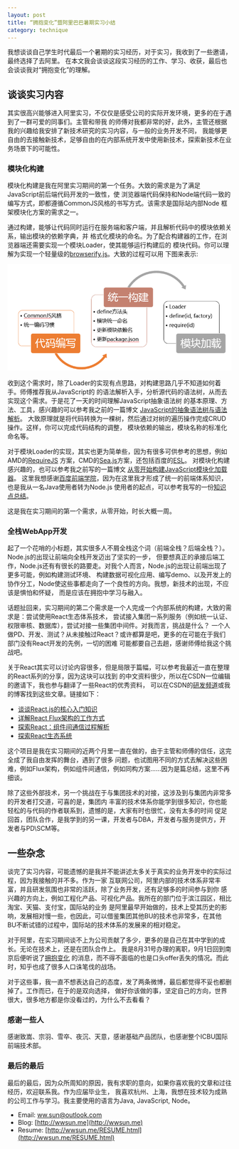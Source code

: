 ```yaml
---
layout: post
title: “拥抱变化”暨阿里巴巴暑期实习小结
category: technique
---
```


我想谈谈自己学生时代最后一个暑期的实习经历，对于实习，我收到了一些邀请，最终选择了去阿里。
在本文我会谈谈这段实习经历的工作、学习、收获，最后也会谈谈我对“拥抱变化”的理解。

<!--more-->

## 谈谈实习内容

其实很高兴能够进入阿里实习，不仅仅是感受公司的实际开发环境，更多的在于遇到了一群可爱的同事们。主管和带我
的师傅对我都非常的好，此外，主管还根据我的兴趣给我安排了新技术研究的实习内容，与一般的业务开发不同，
我能够更自由的去接触新技术，足够自由的在内部系统开发中使用新技术，探索新技术在业务场景下的可能性。

### 模块化构建

模块化构建是我在阿里实习期间的第一个任务。大致的需求是为了满足JavaScript前后端代码开发的一致性，使
浏览器端代码保持和Node端代码一致的编写方式，即都遵循CommonJS风格的书写方式。该需求是国际站内部Node
框架模块化方案的需求之一。

通过构建，能够让代码同时运行在服务端和客户端，并且解析代码中的模块依赖关系，输出模块的依赖字典，并
格式化模块的命名。为了配合构建器的工作，在浏览器端还需要实现一个模块Loader，使其能够运行构建后的
模块代码。你可以理解为实现一个轻量级的[browserify.js](http://browserify.org/)。大致的过程可以用
下图来表示:

![module builder](/img/posts/150908-module-builder.png)

收到这个需求时，除了Loader的实现有点思路，对构建思路几乎不知道如何着手。师傅推荐我从JavaScript的
的语法解析入手，分析源代码的语法树，从而去实现这个需求。于是花了一天的时间理解JavaScript抽象语法树
的基本原理、方法、工具，感兴趣的可以参考我之前的一篇博文
[JavaScript的抽象语法树与语法解析](http://wwsun.me/posts/javascript-ast-tutorial.html)。
大致原理就是将代码转换为一棵树，然后通过对树的遍历操作完成CRUD操作。这样，你可以完成代码结构的调整，
模块依赖的输出，模块名称的标准化命名等。

对于模块Loader的实现，其实也更为简单些，因为有很多可供参考的思想，例如AMD的[RequireJS](http://requirejs.org/)
方案，CMD的[Sea.js](http://seajs.org/docs/)方案，还包括百度的[ESL](https://github.com/ecomfe/esl)。
对模块化构建感兴趣的，也可以参考我之前写的一篇博文
[从零开始构建JavaScript模块化加载器](http://wwsun.me/posts/creating-javascript-modules-loader.html)。
这里我想感谢[百度前端学院](http://ife.baidu.com/)，因为在这里我才形成了统一的前端体系知识，也是我从一名Java使用者转为Node.js
使用者的起点，可以参考我写的一份[知识点总结](https://github.com/wwsun/fe-knowledge-points)。

这是我在实习期间的第一个需求，从零开始，时长大概一周。

### 全栈WebApp开发

起了一个花哨的小标题，其实很多人不屑全栈这个词（前端全栈？后端全栈？）。Node.js的出现让前端向全栈开发迈出了坚实的一步，
但要想真正的承接后端工作，Node.js还有有很长的路要走。对我个人而言，Node.js的出现让前端出现了更多可能，例如构建测试环境、
构建数据可视化应用、编写demo、以及开发上的协作分工，Node使这些事都走向了一个良性的方向。我想，新技术的出现，不应该是惧怕和怀疑，
而是应该在拥抱中学习与融入。

话题扯回来，实习期间的第二个需求是一个人完成一个内部系统的构建，大致的需求是：尝试使用React生态体系技术，
尝试接入集团一系列服务（例如统一认证、权限审核、数据库），尝试对接一些集团中间件。对我而言，挑战是什么？
一个人做PD、开发、测试？从未接触过React？或许都算是吧，更多的在可能在于我们部门没有React开发的先例，一切的困难
可能都要自己去趟，感谢师傅给我这个挑战吧。

关于React其实可以讨论内容很多，但是局限于篇幅，可以参考我最近一直在整理的React系列的分享，因为这块可以找到
的中文资料很少，所以在CSDN一位编辑的邀请下，我也参与翻译了一些React的优秀资料，
可以在CSDN的[研发频道](http://sd.csdn.net/)或我的博客找到这些文章。链接如下：

- [谈谈React.js的核心入门知识](http://wwsun.me/posts/react-getting-started.html)
- [详解React Flux架构的工作方式](http://www.csdn.net/article/2015-08-31/2825587-react-flux)
- [探索React：组件间通信过程解析](http://www.csdn.net/article/2015-08-26/2825539-the-react-js-way-flux-architecture-with-immutable-js)
- [探索React生态系统](http://www.toptal.com/react/navigating-the-react-ecosystem)

这个项目是我在实习期间的近两个月里一直在做的，由于主管和师傅的信任，这完全成了我自由发挥的舞台，遇到了很多
问题，也试图用不同的方式去解决这些困难，例如Flux架构，例如组件间通信，例如同构方案……因为是篇总结，这里不再细谈。

除了这些外部技术，另一个挑战在于与集团技术的对接，这涉及到与集团内非常多的开发者打交道，可喜的是，集团内
丰富的技术体系你能学到很多知识，你也能轻松的与代码的作者联系到，遗憾的是，大家有时也很忙，没有太多的时间
促足回首，团队合作，是我学到的另一课，开发者与DBA，开发者与服务提供方，开发者与PD\SCM等。

## 一些杂念

谈完了实习内容，可能遗憾的是我并不能讲述太多关于真实的业务开发中的实际过程，因为我接触的并不多。作为一家
互联网公司，阿里内部的技术体系非常丰富，并且研发氛围也非常的活跃，除了业务开发，还有足够多的时间参与到你
感兴趣的方向上，例如工程化产品、可视化产品。我所在的部门位于滨江园区，相比淘宝、天猫、支付宝，国际站的业务
是阿里最早开始做的，技术上受其历史的影响，发展相对慢一些，也因此，可以借鉴集团其他BU的技术也非常多，在其他
BU不断试错的过程中，国际站的技术体系的发展来的相对稳定。

对于阿里，在实习期间谈不上为公司贡献了多少，更多的是自己在其中学到的成长。无论在技术上，还是在团队合作上。
我是8月31号办理的离职，9月1日回到南京后便听说了[拥抱变化](https://campus.alibaba.com/noticeDetail.htm?code=tmsItemData3)
的消息，而不得不面临的也是口头offer丢失的情况。而此时，知乎也成了很多人口诛笔伐的战场。

对于这些事，我一直不想表达自己的态度，发了两条微博，最后都觉得不妥也都删掉了。工作而已，在于的是双向选择，
做好你该做的事，坚定自己的方向，世界很大，很多地方都是你没看过的，为什么不去看看？

### 感谢一些人

感谢致嵩、宗羽、雪卒、夜沉、天意，感谢基础产品团队，也感谢整个ICBU国际前端技术部。

### 最后的最后

最后的最后，因为众所周知的原因，我有求职的意向，如果你喜欢我的文章和过往经历，欢迎联系我。作为应届毕业生，
我喜欢杭州、上海，我想在技术较为成熟的公司工作与学习。我主要使用的语言为Java, JavaScript, Node。

- Email: ww.sun@outlook.com
- Blog: [http://wwsun.me](http://wwsun.me)
- Resume: [http://wwsun.me/RESUME.html](http://wwsun.me/RESUME.html)